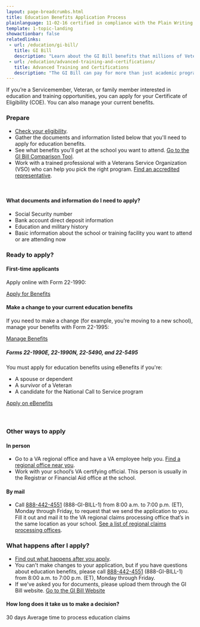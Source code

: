 ```yaml
---
layout: page-breadcrumbs.html
title: Education Benefits Application Process 
plainlanguage: 11-02-16 certified in compliance with the Plain Writing Act
template: 1-topic-landing
showactionbar: false
relatedlinks:
 - url: /education/gi-bill/
   title: GI Bill
   description: "Learn about the GI Bill benefits that millions of Veterans like you have used to pay for college."
 - url: /education/advanced-training-and-certifications/
   title: Advanced Training and Certifications
   description: "The GI Bill can pay for more than just academic programs. Use it to help cover the costs of becoming a licensed or certified professional (like a mechanic or medical technician) or a business owner."
---
```


If you’re a Servicemember, Veteran, or family member interested in education and training opportunities, you can apply for your Certificate of Eligibility (COE). You can also manage your current benefits.

### Prepare

- [Check your eligibility](/education/eligibility/).
- Gather the documents and information listed below that you'll need to apply for education benefits.
- See what benefits you'll get at the school you want to attend. [Go to the GI Bill Comparison Tool](/gi-bill-comparison-tool/).
- Work with a trained professional with a Veterans Service Organization (VSO) who can help you pick the right program. [Find an accredited representative](/disability-benefits/apply-for-benefits/help/index.html).

<div markdown="0"><br></div>

<div class="feature" markdown="1">

#### What documents and information do I need to apply?

- Social Security number
- Bank account direct deposit information
- Education and military history 
- Basic information about the school or training facility you want to attend or are attending now

</div>

### Ready to apply?

#### First-time applicants

Apply online with Form 22-1990:

<a class="usa-button-primary va-button-primary" href="/education/apply-for-education-benefits/application/1990/introduction">Apply for Benefits</a>

#### Make a change to your current education benefits

If you need to make a change (for example, you’re moving to a new school), manage your benefits with Form 22-1995:

<a href="/education/apply-for-education-benefits/application/1995" class="usa-button-primary usa-button-outline">Manage Benefits</a>

<div class="usa-alert usa-alert-warning usa-content secondary" markdown="1">
	<div class="usa-alert-body">

##### Forms 22-1990E, 22-1990N, 22-5490, and 22-5495

You must apply for education benefits using eBenefits if you're:
- A spouse or dependent
- A survivor of a Veteran
- A candidate for the National Call to Service program

<div markdown="0">
	<a class="usa-button-primary usa-button-outline usa-button-outline-exit transparent" href="https://www.ebenefits.va.gov/ebenefits/vonapp">Apply on eBenefits</a>
</div>
</div>
</div>
<br>

<div markdown="0"><br></div>

### Other ways to apply

#### In person
- Go to a VA regional office and have a VA employee help you. [Find a regional office near you](/facilities).
- Work with your school’s VA certifying official. This person is usually in the Registrar or Financial Aid office at the school.

#### By mail
- Call <a href="tel:+18884424551">888-442-4551</a> (888-GI-BILL-1) from 8:00 a.m. to 7:00 p.m. (ET), Monday through Friday, to request that we send the application to you. Fill it out and mail it to the VA regional claims processing office that’s in the same location as your school. [See a list of regional claims processing offices](http://www.benefits.va.gov/gibill/regional_processing.asp).

### What happens after I apply?

- [Find out what happens after you apply](/education/after-you-apply).
- You can't make changes to your application, but if you have questions about education benefits, please call <a href="tel:+18884424551">888-442-4551</a> (888-GI-BILL-1) from 8:00 a.m. to 7:00 p.m. (ET), Monday through Friday.
- If we've asked you for documents, please upload them through the GI Bill website. <a class="usa-button-primary" href="https://gibill.custhelp.com/app/home">Go to the GI Bill Website</a>

#### How long does it take us to make a decision?

<div class="card information" markdown="0">
<span class="number">30 days</span>
<span class="description">Average time to process education claims</span>
</div>

<div markdown="0"><br></div>
